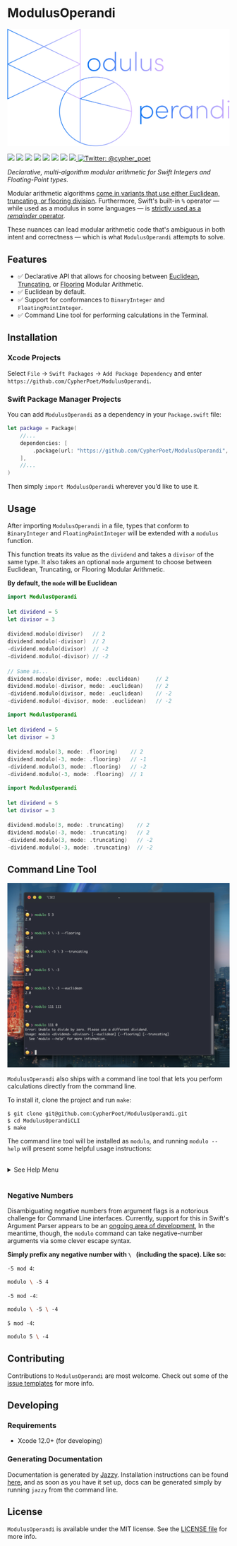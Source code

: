 # ModulusOperandi

<p align="center">
   <img width="600px" src="./Resources/Assets/banner-logo-2.png" alt="Banner Logo">
</p>

<p>
    <img src="https://img.shields.io/badge/Swift-5.3-F06C33.svg" />
    <img src="https://img.shields.io/badge/iOS-13.0+-865EFC.svg" />
    <img src="https://img.shields.io/badge/iPadOS-13.0+-F65EFC.svg" />
    <img src="https://img.shields.io/badge/macOS-10.14+-179AC8.svg" />
    <img src="https://img.shields.io/badge/tvOS-13.0+-41465B.svg" />
    <img src="https://img.shields.io/badge/watchOS-6.0+-1FD67A.svg" />
    <img src="https://img.shields.io/badge/License-MIT-blue.svg" />
    <a href="https://github.com/apple/swift-package-manager">
      <img src="https://img.shields.io/badge/spm-compatible-brightgreen.svg?style=flat" />
    </a>
    <a href="https://twitter.com/cypher_poet">
        <img src="https://img.shields.io/badge/Contact-@cypher_poet-lightgrey.svg?style=flat" alt="Twitter: @cypher_poet" />
    </a>
</p>


<p align="center">

_Declarative, multi-algorithm modular arithmetic for Swift Integers and Floating-Point types._

Modular arithmetic algorithms [come in variants that use either Euclidean, truncating, or flooring division](https://en.wikipedia.org/wiki/Modulo_operation#Variants_of_the_definition). Furthermore, Swift's built-in `%` operator &mdash; while used as a modulus in some languages &mdash; is [strictly used as a _remainder_ operator](https://docs.swift.org/swift-book/LanguageGuide/BasicOperators.html#ID64).

These nuances can lead modular arithmetic code that's ambiguous in both intent and correctness &mdash; which is what `ModulusOperandi` attempts to solve.

<p />



## Features

- ✅ Declarative API that allows for choosing between [Euclidean](https://en.wikipedia.org/wiki/Euclidean_division#Division_theorem), [Truncating](https://developer.apple.com/documentation/swift/float/2886166-truncatingremainder), or [Flooring](https://www.sololearn.com/Discuss/1453039/floor-division-and-modulo-operator) Modular Arithmetic.
- ✅ Euclidean by default.
- ✅ Support for conformances to `BinaryInteger` and `FloatingPointInteger`.
- ✅ Command Line tool for performing calculations in the Terminal.


## Installation

### Xcode Projects

Select `File` -> `Swift Packages` -> `Add Package Dependency` and enter `https://github.com/CypherPoet/ModulusOperandi`.


### Swift Package Manager Projects

You can add `ModulusOperandi` as a dependency in your `Package.swift` file:

```swift
let package = Package(
    //...
    dependencies: [
        .package(url: "https://github.com/CypherPoet/ModulusOperandi", from: "0.2.2"),
    ],
    //...
)
```

Then simply `import ModulusOperandi` wherever you’d like to use it.


## Usage

After importing `ModulusOperandi` in a file, types that conform to `BinaryInteger`  and  `FloatingPointInteger` will be extended with a `modulus` function.

This function treats its value as the `dividend` and takes a `divisor` of the same type. It also takes an optional `mode` argument to choose between Euclidean, Truncating, or Flooring Modular Arithmetic.

**By default, the `mode` will be Euclidean**

```swift
import ModulusOperandi

let dividend = 5
let divisor = 3

dividend.modulo(divisor)   // 2
dividend.modulo(-divisor)  // 2
-dividend.modulo(divisor)  // -2
-dividend.modulo(-divisor) // -2

// Same as...
dividend.modulo(divisor, mode: .euclidean)     // 2
dividend.modulo(-divisor, mode: .euclidean)    // 2
-dividend.modulo(divisor, mode: .euclidean)    // -2
-dividend.modulo(-divisor, mode: .euclidean)   // -2
```

```swift
import ModulusOperandi

let dividend = 5
let divisor = 3

dividend.modulo(3, mode: .flooring)    // 2
dividend.modulo(-3, mode: .flooring)   // -1
-dividend.modulo(3, mode: .flooring)   // -2
-dividend.modulo(-3, mode: .flooring)  // 1
```

```swift
import ModulusOperandi

let dividend = 5
let divisor = 3

dividend.modulo(3, mode: .truncating)    // 2
dividend.modulo(-3, mode: .truncating)   // 2
-dividend.modulo(3, mode: .truncating)   // -2
-dividend.modulo(-3, mode: .truncating)  // -2
```


## Command Line Tool

![ModulusOperandi CLI Examples](./Resources/Screenshots/cli-examples.png)

`ModulusOperandi` also ships with a command line tool that lets you perform calculations directly from the command line.

To install it, clone the project and run `make`:

```
$ git clone git@github.com:CypherPoet/ModulusOperandi.git
$ cd ModulusOperandiCLI
$ make
```

The command line tool will be installed as `modulo`, and running `modulo --help` will present some helpful usage instructions:

</br>
<details>
<summary>See Help Menu</summary>

```sh
modulo --help
```

```sh
OVERVIEW: Multi-algorithm modular arithmetic for Swift integers and
floating-Point types.

Modular arithmetic algorithms come in variants that use either Euclidean,
truncating, or flooring division.

This tool acts as a CLI for the `ModulusOperandi` Swift package -- which allows
you to perform modular arithmetic according to your desired algorithm.


📝 Note on Negative Numbers
----------------------------------------------

To use negative numbers, prefix the argument with `\ ` (including the space).

For example, -5 mod 4 would be passed as:
    modulo \ -5 4

-5 mod -4 would be passed as:
    modulo \ -5 \ -4


🔗 More Info On Modular Arithmetic
----------------------------------------------
    - https://en.wikipedia.org/wiki/Modulo_operation#Variants_of_the_definition


USAGE: modulo <dividend> <divisor> [--euclidean] [--flooring] [--truncating]

ARGUMENTS:
  <dividend>              The dividend to perform division against.
  <divisor>               The divisor to use as a "modulus".

OPTIONS:
  --euclidean/--flooring/--truncating
                          The algorithm to use for computing results. (default:
                          euclidean)
  --version               Show the version.
  -h, --help              Show help information.

```

</details>
</br>

### Negative Numbers

Disambiguating negative numbers from argument flags is a notorious challenge for Command Line interfaces. Currently, support for this in Swift's Argument Parser appears to be an [ongoing area of development](https://github.com/apple/swift-argument-parser/issues/31), In the meantime, though, the `modulo` command can take negative-number arguments via some clever escape syntax.

**Simply prefix any negative number with `\ ` (including the space). Like so:**

`-5 mod 4`:
```sh
modulo \ -5 4
```

`-5 mod -4`:
```sh
modulo \ -5 \ -4
```

`5 mod -4`:
```sh
modulo 5 \ -4
```

## Contributing

Contributions to `ModulusOperandi` are most welcome. Check out some of the [issue templates](./.github/ISSUE_TEMPLATE/) for more info.


## Developing

### Requirements

- Xcode 12.0+ (for developing)


### Generating Documentation

Documentation is generated by [Jazzy](https://github.com/realm/jazzy). Installation instructions can be found [here](https://github.com/realm/jazzy#installation), and as soon as you have it set up, docs can be generated simply by running `jazzy` from the command line.


## License

`ModulusOperandi` is available under the MIT license. See the [LICENSE file](./LICENSE) for more info.
